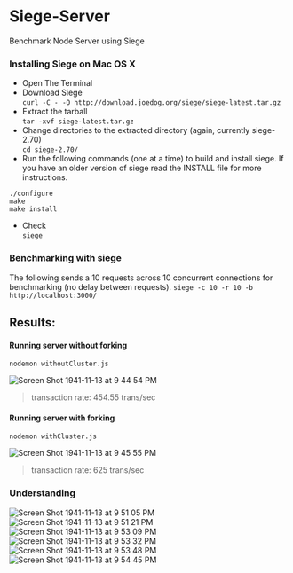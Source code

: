 # Siege-Server

Benchmark Node Server using Siege

### Installing Siege on Mac OS X

- Open The Terminal
- Download Siege <br>
  `curl -C - -O http://download.joedog.org/siege/siege-latest.tar.gz`
- Extract the tarball<br>
  `tar -xvf siege-latest.tar.gz`
- Change directories to the extracted directory (again, currently siege-2.70) <br>
  `cd siege-2.70/`
- Run the following commands (one at a time) to build and install siege. If you have an older version of siege read the INSTALL file for more instructions.<br>

```
./configure
make
make install
```

- Check <br>
  `siege` <br>

### Benchmarking with siege

The following sends a 10 requests across 10 concurrent connections for benchmarking (no delay between requests).
`siege -c 10 -r 10 -b http://localhost:3000/`

## Results:

#### Running server without forking

`nodemon withoutCluster.js`

![Screen Shot 1941-11-13 at 9 44 54 PM](https://user-images.githubusercontent.com/14003377/73611212-9b269800-4605-11ea-9592-a497585dc57d.png)

> transaction rate: 454.55 trans/sec

#### Running server with forking

`nodemon withCluster.js`

![Screen Shot 1941-11-13 at 9 45 55 PM](https://user-images.githubusercontent.com/14003377/73611223-b2658580-4605-11ea-853b-0811770fd1e8.png)

> transaction rate: 625 trans/sec


### Understanding

![Screen Shot 1941-11-13 at 9 51 05 PM](https://user-images.githubusercontent.com/14003377/73611327-ef7e4780-4606-11ea-9abc-9d123b175e73.png)
![Screen Shot 1941-11-13 at 9 51 21 PM](https://user-images.githubusercontent.com/14003377/73611328-ef7e4780-4606-11ea-931d-4581f449a514.png)
![Screen Shot 1941-11-13 at 9 53 09 PM](https://user-images.githubusercontent.com/14003377/73611329-ef7e4780-4606-11ea-9c3e-c7f584c4ae97.png)
![Screen Shot 1941-11-13 at 9 53 32 PM](https://user-images.githubusercontent.com/14003377/73611330-f016de00-4606-11ea-93d7-0ea5250471fd.png)
![Screen Shot 1941-11-13 at 9 53 48 PM](https://user-images.githubusercontent.com/14003377/73611331-f016de00-4606-11ea-9a3b-b035758e9b2f.png)
![Screen Shot 1941-11-13 at 9 54 45 PM](https://user-images.githubusercontent.com/14003377/73611332-f016de00-4606-11ea-80d8-bbb08f71c46f.png)

